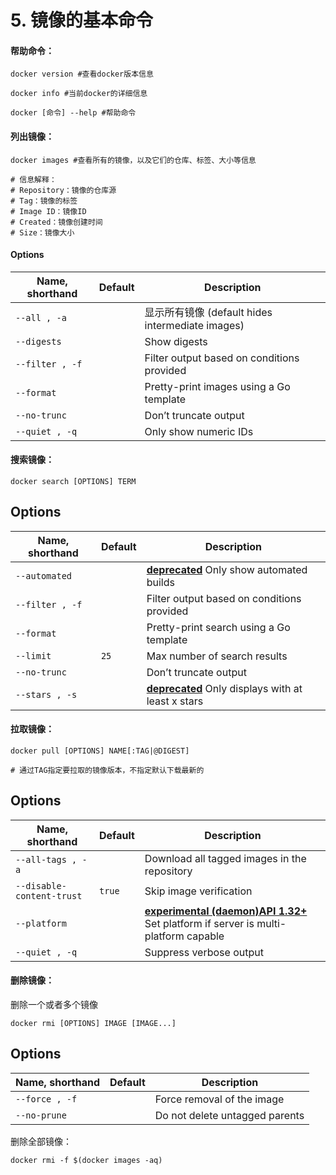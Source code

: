 # 5. 镜像的基本命令

#### 帮助命令：

```shell
docker version #查看docker版本信息

docker info #当前docker的详细信息

docker [命令] --help #帮助命令
```



#### 列出镜像：

```shell
docker images #查看所有的镜像，以及它们的仓库、标签、大小等信息

# 信息解释：
# Repository：镜像的仓库源
# Tag：镜像的标签
# Image ID：镜像ID
# Created：镜像创建时间
# Size：镜像大小
```

#### Options

| Name, shorthand | Default | Description                                      |
| --------------- | ------- | ------------------------------------------------ |
| `--all , -a`    |         | 显示所有镜像 (default hides intermediate images) |
| `--digests`     |         | Show digests                                     |
| `--filter , -f` |         | Filter output based on conditions provided       |
| `--format`      |         | Pretty-print images using a Go template          |
| `--no-trunc`    |         | Don’t truncate output                            |
| `--quiet , -q`  |         | Only show numeric IDs                            |



#### 搜索镜像：

```shell
docker search [OPTIONS] TERM
```

## Options

| Name, shorthand | Default | Description                                                  |
| --------------- | ------- | ------------------------------------------------------------ |
| `--automated`   |         | [**deprecated**](https://docs.docker.com/engine/deprecated/) Only show automated builds |
| `--filter , -f` |         | Filter output based on conditions provided                   |
| `--format`      |         | Pretty-print search using a Go template                      |
| `--limit`       | `25`    | Max number of search results                                 |
| `--no-trunc`    |         | Don’t truncate output                                        |
| `--stars , -s`  |         | [**deprecated**](https://docs.docker.com/engine/deprecated/) Only displays with at least x stars |



#### 拉取镜像：

```shell
docker pull [OPTIONS] NAME[:TAG|@DIGEST]

# 通过TAG指定要拉取的镜像版本，不指定默认下载最新的
```

## Options

| Name, shorthand           | Default | Description                                                  |
| ------------------------- | ------- | ------------------------------------------------------------ |
| `--all-tags , -a`         |         | Download all tagged images in the repository                 |
| `--disable-content-trust` | `true`  | Skip image verification                                      |
| `--platform`              |         | [**experimental (daemon)**](https://docs.docker.com/engine/reference/commandline/dockerd/#daemon-configuration-file)[**API 1.32+**](https://docs.docker.com/engine/api/v1.32/) Set platform if server is multi-platform capable |
| `--quiet , -q`            |         | Suppress verbose output                                      |



#### 删除镜像：

删除一个或者多个镜像

```shell
docker rmi [OPTIONS] IMAGE [IMAGE...]
```

## Options

| Name, shorthand | Default | Description                    |
| --------------- | ------- | ------------------------------ |
| `--force , -f`  |         | Force removal of the image     |
| `--no-prune`    |         | Do not delete untagged parents |



删除全部镜像：

```shell
docker rmi -f $(docker images -aq)
```

